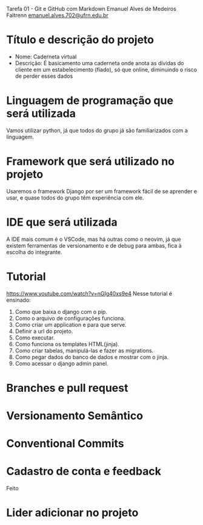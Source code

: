Tarefa 01 - Git e GitHub com Markdown
Emanuel Alves de Medeiros
Faltrenn
emanuel.alves.702@ufrn.edu.br

# Título e descrição do projeto
- Nome: Caderneta virtual
- Descrição: É basicamento uma caderneta onde anota as dívidas do cliente em um estabelecimento (fiado), só que online, diminuindo o risco de perder esses dados

# Linguagem de programação que será utilizada
Vamos utilizar python, já que todos do grupo já são familiarizados com a linguagem.

# Framework que será utilizado no projeto
Usaremos o framework Django por ser um framework fácil de se aprender e usar, e quase todos do grupo têm experiência com ele.

# IDE que será utilizada
A IDE mais comum é o VSCode, mas há outras como o neovim, já que existem ferramentas de versionamento e de debug para ambas, fica à escolha do integrante.

# Tutorial
https://www.youtube.com/watch?v=nGIg40xs9e4
Nesse tutorial é ensinado:
1. Como que baixa o django com o pip.
2. Como o arquivo de configurações funciona.
3. Como criar um application e para que serve.
4. Definir a url do projeto.
5. Como executar.
6. Como funciona os templates HTML(jinja).
7. Como criar tabelas, manipulá-las e fazer as migrations.
8. Como pegar dados do banco de dados e mostrar com o jinja.
9. Como acessar o django admin panel.

# Branches e pull request

# Versionamento Semântico

# Conventional Commits

# Cadastro de conta e feedback
Feito

# Lider adicionar no projeto
